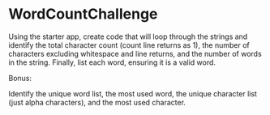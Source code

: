 # WordCountChallenge

Using the starter app, create code that will loop
through the strings and identify the total character
count (count line returns as 1), the number of
characters excluding whitespace and line returns, and
the number of words in the string. Finally, list each
word, ensuring it is a valid word.

Bonus:

Identify the unique word list, the most used word, the
unique character list (just alpha characters), and the
most used character.
